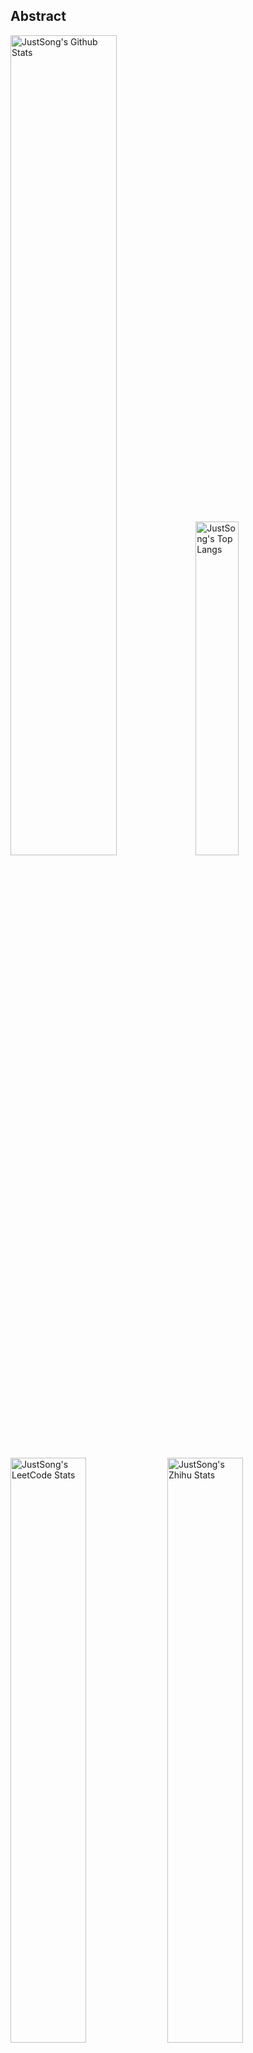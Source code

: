 ## Abstract
<p>
  <img src="https://github-readme-stats.vercel.app/api?username=songquanpeng&show_icons=true&hide_border=true" alt="JustSong's Github Stats" width="58%" />
  <img src="https://github-readme-stats.vercel.app/api/top-langs/?username=songquanpeng&layout=compact&hide_border=true&langs_count=10" alt="JustSong's Top Langs" width="37%" /> 
</p>

<p>
  <img src="https://stats.justsong.cn/api/leetcode/?username=quanpeng&theme=light" alt="JustSong's LeetCode Stats" width="49%" />
  <img src="https://stats.justsong.cn/api/zhihu/?username=songwonderful&theme=light" alt="JustSong's Zhihu Stats" width="49%" /> 
</p>

*Cards provided by [https://github.com/songquanpeng/stats-cards](https://github.com/songquanpeng/stats-cards).*


## Top Repos
|Repo|Description|Star|
|:--|:--|:--|
|[message-pusher](https://github.com/songquanpeng/message-pusher)|搭建专属于你的微信消息推送服务，支持 Markdown，支持发送邮件消息，可以选择部署在 Heroku 上，无需自己的服务器。|`416`|
|[go-file](https://github.com/songquanpeng/go-file)|基于 Go 的文件分享工具，仅单可执行文件，开箱即用. File sharing tool written in Go.|`50`|
|[stats-cards](https://github.com/songquanpeng/stats-cards)|在 README 中展示你在知乎，GitHub，B 站，LeetCode，掘金，CSDN，牛客等网站的数据，服务部署在 Vercel 上，保证服务稳定。Show your LeetCode & GitHub stats in GitHub Profile.|`37`|
|[blog](https://github.com/songquanpeng/blog)|基于 Node.js 的个人博客系统|`26`|
|[battle-city](https://github.com/songquanpeng/battle-city)|基于 TypeScript 的《坦克大战》的非标准实现。Yet another Battle City implemented in TypeScript.|`17`|
|[v2ex-clone](https://github.com/songquanpeng/v2ex-clone)|V2ex 风格的论坛程序. V2ex's Node.js clone.|`15`|
|[lan-share](https://github.com/songquanpeng/lan-share)|基于 Node.js 的文件分享工具. File sharing tool. |`11`|
|[js-interpreter](https://github.com/songquanpeng/js-interpreter)|一个简陋的 JavaScript 解释器实现。A simple JavaScript interpreter, build for beginners.|`11`|
|[hexo-theme-lightx](https://github.com/songquanpeng/hexo-theme-lightx)|Hexo theme lightx.|`9`|
|[report-generator](https://github.com/songquanpeng/report-generator)|用于生成华南理工大学计算机专业校内实习日志（Release 里有打包好的二进制文件）|`7`|

## Recent Repos
|Repo|Description|Last Update|
|:--|:--|:--|
|[tkinter-template](https://github.com/songquanpeng/tkinter-template)|A template for Tkinter project.|`2022-01-02 11:34:26`|
|[pytorch-template](https://github.com/songquanpeng/pytorch-template)|A template for PyTorch.|`2022-01-01 19:50:38`|
|[stats-cards](https://github.com/songquanpeng/stats-cards)|在 README 中展示你在知乎，GitHub，B 站，LeetCode，掘金，CSDN，牛客等网站的数据，服务部署在 Vercel 上，保证服务稳定。Show your LeetCode & GitHub stats in GitHub Profile.|`2022-01-01 15:49:19`|
|[message-pusher](https://github.com/songquanpeng/message-pusher)|搭建专属于你的微信消息推送服务，支持 Markdown，支持发送邮件消息，可以选择部署在 Heroku 上，无需自己的服务器。|`2021-12-31 22:51:41`|
|[zhihu-archiver](https://github.com/songquanpeng/zhihu-archiver)|每日自动抓取知乎热榜，之后转换成 Markdown 文件并构造静态网站|`2021-12-31 19:51:27`|
|[pytorch-examples](https://github.com/songquanpeng/pytorch-examples)|[WIP] PyTorch code examples.|`2021-12-30 17:05:36`|
|[songquanpeng](https://github.com/songquanpeng/songquanpeng)|Automatic update your GitHub readme profile with Github Actions.|`2021-12-27 00:32:28`|
|[go-text](https://github.com/songquanpeng/go-text)|基于 Go 的跨设备文本分享工具（聊天工具），仅单可执行文件，开箱即用，同时支持通过浏览器端以及终端使用. Text sharing tool based on Go.|`2021-12-25 21:46:12`|
|[gin-template](https://github.com/songquanpeng/gin-template)|Gin & React template.|`2021-12-25 03:26:47`|
|[rest-reminder](https://github.com/songquanpeng/rest-reminder)|A reminder that will notify you when you need a rest.|`2021-12-11 10:44:25`|



*Last automatic update at 2022-01-02 20:28:39 by [https://github.com/songquanpeng/songquanpeng/blob/master/update.py](https://github.com/songquanpeng/songquanpeng/blob/master/update.py).*
